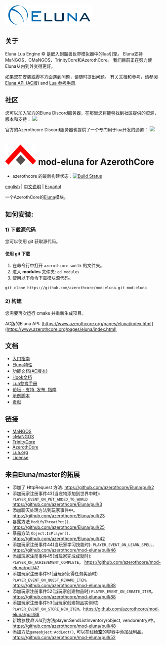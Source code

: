 ### [![Eluna](src/LuaEngine/docs/Eluna.png)](https://github.com/ElunaLuaEngine/Eluna)

## 关于

Eluna Lua Engine &copy; 是嵌入到魔兽世界模拟器中的lua引擎。 Eluna支持MaNGOS，CMaNGOS，TrinityCore和AzerothCore。
我们目前正在努力使Eluna从内到外变得更好。

如果您在安装或脚本方面遇到问题，请随时提出问题。
有关文档和参考，请参阅[Eluna API (AC版)](https://www.azerothcore.org/pages/eluna/index.html) and [Lua 参考手册](http://www.lua.org/manual/5.2/).


## 社区

您可以加入官方的Eluna Discord服务器，在那里您将能够找到社区提供的资源，版本和支持：
<a href="https://discord.gg/bjkCVWqqfX">
    <img src="https://img.shields.io/badge/discord-join-7289DA.svg?logo=discord&longCache=true&style=flat" />
</a>

官方的Azerothcore Discord服务器也提供了一个专门用于lua开发的通道：
<a href="https://discord.gg/gkt4y2x">
    <img src="https://img.shields.io/badge/discord-join-7289DA.svg?logo=discord&longCache=true&style=flat" />
</a>

# ![logo](https://raw.githubusercontent.com/azerothcore/azerothcore.github.io/master/images/logo-github.png) mod-eluna for AzerothCore
- azerothcore 的最新构建状态：[![Build Status](https://github.com/azerothcore/mod-eluna/workflows/core-build/badge.svg?branch=master&event=push)](https://github.com/azerothcore/mod-eluna)

[english](README.md) | [中文说明](README_CN.md) | [Español](README_ES.md)

一个AzerothCore的[Eluna](https://github.com/ElunaLuaEngine/Eluna)模块。


## 如何安装:

### 1) 下载源代码

您可以使用 git 获取源代码。


#### 使用 git 下载

1. 在命令行中打开 `azerothcore-wotlk` 的文件夹。
2. 进入 **modules** 文件夹: `cd modules`
3. 使用以下命令下载模块源代码。
```
git clone https://github.com/azerothcore/mod-eluna.git mod-eluna
```

### 2) 构建

您需要再次运行 cmake 并重新生成项目。

AC版的Eluna API: 
[https://www.azerothcore.org/pages/eluna/index.html](https://www.azerothcore.org/pages/eluna/index.html)


## 文档

* [入门指南](https://github.com/ElunaLuaEngine/Eluna/blob/master/docs/USAGE.md)
* [Eluna特性](https://github.com/ElunaLuaEngine/Eluna/blob/master/docs/IMPL_DETAILS.md)
* [功能文档(AC版本)](https://www.azerothcore.org/pages/eluna/index.html)
* [Hook文档](https://github.com/ElunaLuaEngine/Eluna/blob/master/Hooks.h)
* [Lua参考手册](http://www.lua.org/manual/5.2/)
* [论坛 - 支持, 发布, 指南](https://www.getmangos.eu/forums/forum/119-eluna-central/)
* [示例脚本](https://github.com/ElunaLuaEngine/Scripts)
* [贡献](https://github.com/ElunaLuaEngine/Eluna/blob/master/docs/CONTRIBUTING.md)


## 链接

* [MaNGOS](http://getmangos.eu/)
* [cMaNGOS](http://cmangos.net/)
* [TrinityCore](http://www.trinitycore.org/)
* [AzerothCore](http://www.azerothcore.org/)
* [Lua.org](http://www.lua.org/)
* [License](https://github.com/ElunaLuaEngine/Eluna/blob/master/docs/LICENSE.md)


## 来自Eluna/master的拓展

- 添加了 HttpRequest 方法. https://github.com/azerothcore/Eluna/pull/2
- 添加玩家注册事件43(当宠物添加到世界中时): `PLAYER_EVENT_ON_PET_ADDED_TO_WORLD` https://github.com/azerothcore/Eluna/pull/3
- 添加聊天处理方法到玩家事件中。 https://github.com/azerothcore/Eluna/pull/23
- 暴露方法 `ModifyThreatPct()`. https://github.com/azerothcore/Eluna/pull/25
- 暴露方法 `Object:IsPlayer()`. https://github.com/azerothcore/Eluna/pull/42
- 添加玩家注册事件44(当玩家学习技能时): `PLAYER_EVENT_ON_LEARN_SPELL`. https://github.com/azerothcore/mod-eluna/pull/46
- 添加玩家注册事件45(当玩家完成成就时): `PLAYER_ON_ACHIEVEMENT_COMPLETE`。 https://github.com/azerothcore/mod-eluna/pull/47
- 添加玩家注册事件51(当玩家获得任务奖励时) `PLAYER_EVENT_ON_QUEST_REWARD_ITEM`。https://github.com/azerothcore/mod-eluna/pull/88
- 添加玩家注册事件52(当玩家创建物品时) `PLAYER_EVENT_ON_CREATE_ITEM`。https://github.com/azerothcore/mod-eluna/pull/88
- 添加玩家注册事件53(当玩家创建物品实例时) `PLAYER_EVENT_ON_STORE_NEW_ITEM`。https://github.com/azerothcore/mod-eluna/pull/88
- 新增参数*商人Id*到方法player:SendListInventory(object, vendorentry)中。 https://github.com/azerothcore/mod-eluna/pull/48
- 添加方法`gameobject:AddLoot()`, 可以在线给**空**的容器中添加战利品。 https://github.com/azerothcore/mod-eluna/pull/52
